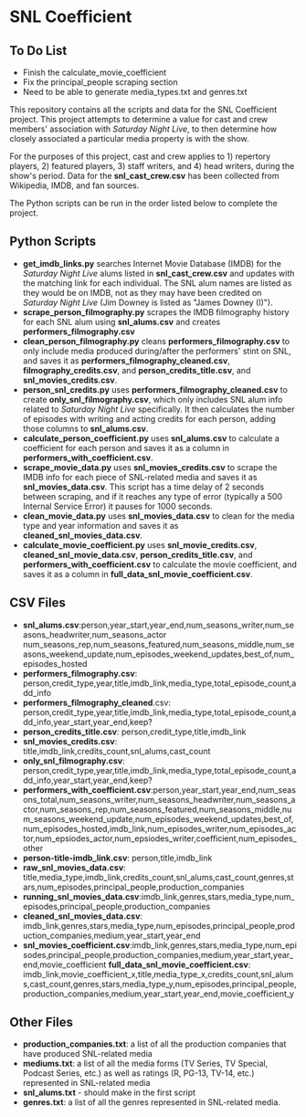 # SNL Coefficient 
## To Do List 
- Finish the calculate_movie_coefficient
- Fix the principal_people scraping section 
- Need to be able to generate media_types.txt and genres.txt

This repository contains all the scripts and data for the SNL Coefficient project. This project attempts to determine a value for cast and crew members' association with *Saturday Night Live*, to then determine how closely associated a particular media property is with the show. 

For the purposes of this project, cast and crew applies to 1) repertory players, 2) featured players, 3) staff writers, and 4) head writers, during the show's period. Data for the **snl_cast_crew.csv** has been collected from Wikipedia, IMDB, and fan sources. 

The Python scripts can be run in the order listed below to complete the project. 

## Python Scripts 
* **get_imdb_links.py** searches Internet Movie Database (IMDB) for the *Saturday Night Live* alums listed in **snl_cast_crew.csv** and updates with the matching link for each individual. The SNL alum names are listed as they would be on IMDB, not as they may have been credited on *Saturday Night Live* (Jim Downey is listed as "James Downey (I)").  
* **scrape_person_filmography.py** scrapes the IMDB filmography history for each SNL alum using **snl_alums.csv** and creates **performers_filmography.csv**
* **clean_person_filmography.py** cleans **performers_filmography.csv** to only include media produced during/after the performers' stint on SNL, and saves it as **performers_filmography_cleaned.csv**, **filmography_credits.csv**, and **person_credits_title.csv**, and **snl_movies_credits.csv**.
* **person_snl_credits.py** uses **performers_filmography_cleaned.csv** to create **only_snl_filmography.csv**, which only includes SNL alum info related to *Saturday Night Live* specifically. It then calculates the number of episodes with writing and acting credits for each person, adding those columns to **snl_alums.csv**.
* **calculate_person_coefficient.py** uses **snl_alums.csv** to calculate a coefficient for each person and saves it as a column in **performers_with_coefficient.csv**. 
* **scrape_movie_data.py** uses **snl_movies_credits.csv** to scrape the IMDB info for each piece of SNL-related media and saves it as **snl_movies_data.csv**. This script has a time delay of 2 seconds between scraping, and if it reaches any type of error (typically a 500 Internal Service Error) it pauses for 1000 seconds. 
* **clean_movie_data.py** uses **snl_movies_data.csv** to clean for the media type and year information and saves it as **cleaned_snl_movies_data.csv**. 
* **calculate_movie_coefficient.py** uses **snl_movie_credits.csv**, **cleaned_snl_movie_data.csv**, **person_credits_title.csv**, and **performers_with_coefficient.csv** to calculate the movie coefficient, and saves it as a column in **full_data_snl_movie_coefficient.csv**.

## CSV Files 
* **snl_alums.csv**:person,year_start,year_end,num_seasons_writer,num_seasons_headwriter,num_seasons_actor	num_seasons_rep,num_seasons_featured,num_seasons_middle,num_seasons_weekend_update,num_episodes_weekend_updates,best_of,num_episodes_hosted
* **performers_filmography.csv**: person,credit_type,year,title,imdb_link,media_type,total_episode_count,add_info
* **performers_filmography_cleaned**.csv: person,credit_type,year,title,imdb_link,media_type,total_episode_count,add_info,year_start,year_end,keep?
* **person_credits_title.csv**: person,credit_type,title,imdb_link
* **snl_movies_credits.csv**: title,imdb_link,credits_count,snl_alums,cast_count
* **only_snl_filmography.csv**: person,credit_type,year,title,imdb_link,media_type,total_episode_count,add_info,year_start,year_end,keep?
* **performers_with_coefficient.csv**:person,year_start,year_end,num_seasons_total,num_seasons_writer,num_seasons_headwriter,num_seasons_actor,num_seasons_rep,num_seasons_featured,num_seasons_middle,num_seasons_weekend_update,num_episodes_weekend_updates,best_of,num_episodes_hosted,imdb_link,num_episodes_writer,num_episodes_actor,num_epsiodes_actor,num_epsiodes_writer,coefficient,num_episodes_other
* **person-title-imdb_link.csv**: person,title,imdb_link
* **raw_snl_movies_data.csv**: title,media_type,imdb_link,credits_count,snl_alums,cast_count,genres,stars,num_episodes,principal_people,production_companies
* **running_snl_movies_data.csv**:imdb_link,genres,stars,media_type,num_episodes,principal_people,production_companies 
* **cleaned_snl_movies_data.csv**: imdb_link,genres,stars,media_type,num_episodes,principal_people,production_companies,medium,year_start,year_end
* **snl_movies_coefficient.csv**:imdb_link,genres,stars,media_type,num_episodes,principal_people,production_companies,medium,year_start,year_end,movie_coefficient
**full_data_snl_movie_coefficient.csv**: imdb_link,movie_coefficient_x,title,media_type_x,credits_count,snl_alums,cast_count,genres,stars,media_type_y,num_episodes,principal_people,production_companies,medium,year_start,year_end,movie_coefficient_y

## Other Files 
* **production_companies.txt**: a list of all the production companies that have produced SNL-related media
* **mediums.txt**: a list of all the media forms (TV Series, TV Special, Podcast Series, etc.) as well as ratings (R, PG-13, TV-14, etc.) represented in SNL-related media 
* **snl_alums.txt** - should make in the first script 
* **genres.txt**: a list of all the genres represented in SNL-related media. 